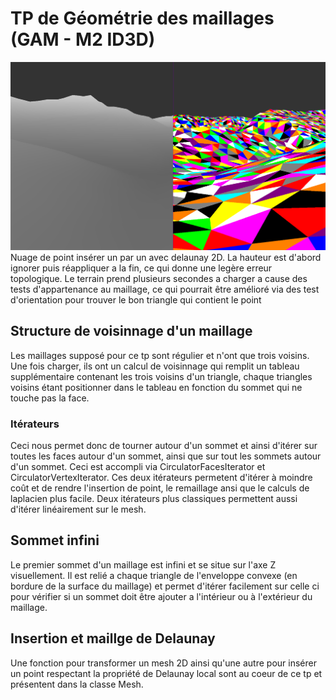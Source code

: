 # TP de Géométrie des maillages (GAM - M2 ID3D)

![Terrain triangulé avec Delaunay](./GAM.png)
Nuage de point insérer un par un avec delaunay 2D. La hauteur est d'abord ignorer puis réappliquer a la fin, ce qui donne une legère erreur topologique. 
Le terrain prend plusieurs secondes a charger a cause des tests d'appartenance au maillage, ce qui pourrait être amélioré via des test d'orientation pour trouver le bon triangle qui contient le point

## Structure de voisinnage d'un maillage

Les maillages supposé pour ce tp sont régulier et n'ont que trois voisins. Une fois charger, ils ont un calcul de voisinnage qui remplit un tableau supplémentaire contenant les trois voisins d'un triangle, 
chaque triangles voisins étant positionner dans le tableau en fonction du sommet qui ne touche pas la face.

### Itérateurs

Ceci nous permet donc de tourner autour d'un sommet et ainsi d'itérer sur toutes les faces autour d'un sommet, ainsi que sur tout les sommets autour d'un sommet. Ceci est accompli via CirculatorFacesIterator et CirculatorVertexIterator.
Ces deux itérateurs permetent d'itérer à moindre coût et de rendre l'insertion de point, le remaillage ansi que le calculs de laplacien plus facile.
Deux itérateurs plus classiques permettent aussi d'itérer linéairement sur le mesh.

## Sommet infini

Le premier sommet d'un maillage est infini et se situe sur l'axe Z visuellement. Il est relié a chaque triangle de l'enveloppe convexe (en bordure de la surface du maillage) et permet d'itérer facilement sur celle ci 
pour vérifier si un sommet doit être ajouter a l'intérieur ou à l'extérieur du maillage.

## Insertion et maillge de Delaunay

Une fonction pour transformer un mesh 2D ainsi qu'une autre pour insérer un point respectant la propriété de Delaunay local sont au coeur de ce tp et présentent dans la classe Mesh.
